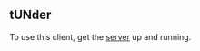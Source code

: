 ## tUNder

To use this client, get the [server](https://github.com/DenzelCode/nest-auth) up and running.